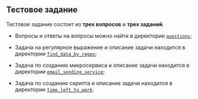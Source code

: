 ## Тестовое задание

Тестовое задание состоит из **трех вопросов** и **трех заданий**.

- Вопросы и ответы на вопросы можно найти в директории [`questions`](https://github.com/simatheone/moscow_arch_test_case/tree/main/questions);

- Задача на регулярное выражение и описание задачи находится в директории [`find_data_by_regex`](https://github.com/simatheone/moscow_arch_test_case/tree/main/find_data_by_regex);

- Задача по созданию микросервиса и описание задачи находится в директории [`email_sending_service`](https://github.com/simatheone/moscow_arch_test_case/tree/main/email_sending_service);

- Задача по созданию скрипта и описание задачи находится в директории [`time_left_to_work`](https://github.com/simatheone/moscow_arch_test_case/tree/main/time_left_to_work).
